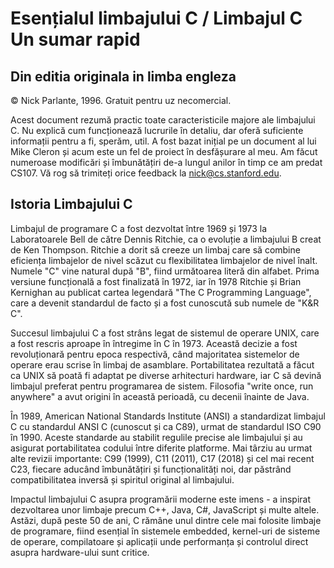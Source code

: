 # Esențialul limbajului C / Limbajul C Un sumar rapid


## Din editia originala in limba engleza
© Nick Parlante, 1996. Gratuit pentru uz necomercial.

Acest document rezumă practic toate caracteristicile majore ale limbajului C. Nu explică cum funcționează lucrurile în detaliu, dar oferă suficiente informații pentru a fi, sperăm, util. A fost bazat inițial pe un document al lui Mike Cleron și acum este un fel de proiect în desfășurare al meu. Am făcut numeroase modificări și îmbunătățiri de-a lungul anilor în timp ce am predat CS107. Vă rog să trimiteți orice feedback la nick@cs.stanford.edu.

## Istoria Limbajului C

Limbajul de programare C a fost dezvoltat între 1969 și 1973 la Laboratoarele Bell de către Dennis Ritchie, ca o evoluție a limbajului B creat de Ken Thompson. Ritchie a dorit să creeze un limbaj care să combine eficiența limbajelor de nivel scăzut cu flexibilitatea limbajelor de nivel înalt. Numele "C" vine natural după "B", fiind următoarea literă din alfabet. Prima versiune funcțională a fost finalizată în 1972, iar în 1978 Ritchie și Brian Kernighan au publicat cartea legendară "The C Programming Language", care a devenit standardul de facto și a fost cunoscută sub numele de "K&R C".

Succesul limbajului C a fost strâns legat de sistemul de operare UNIX, care a fost rescris aproape în întregime în C în 1973. Această decizie a fost revoluționară pentru epoca respectivă, când majoritatea sistemelor de operare erau scrise în limbaj de asamblare. Portabilitatea rezultată a făcut ca UNIX să poată fi adaptat pe diverse arhitecturi hardware, iar C să devină limbajul preferat pentru programarea de sistem. Filosofia "write once, run anywhere" a avut origini în această perioadă, cu decenii înainte de Java.

În 1989, American National Standards Institute (ANSI) a standardizat limbajul C cu standardul ANSI C (cunoscut și ca C89), urmat de standardul ISO C90 în 1990. Aceste standarde au stabilit regulile precise ale limbajului și au asigurat portabilitatea codului între diferite platforme. Mai târziu au urmat alte revizii importante: C99 (1999), C11 (2011), C17 (2018) și cel mai recent C23, fiecare aducând îmbunătățiri și funcționalități noi, dar păstrând compatibilitatea inversă și spiritul original al limbajului.

Impactul limbajului C asupra programării moderne este imens - a inspirat dezvoltarea unor limbaje precum C++, Java, C#, JavaScript și multe altele. Astăzi, după peste 50 de ani, C rămâne unul dintre cele mai folosite limbaje de programare, fiind esențial în sistemele embedded, kernel-uri de sisteme de operare, compilatoare și aplicații unde performanța și controlul direct asupra hardware-ului sunt critice.
